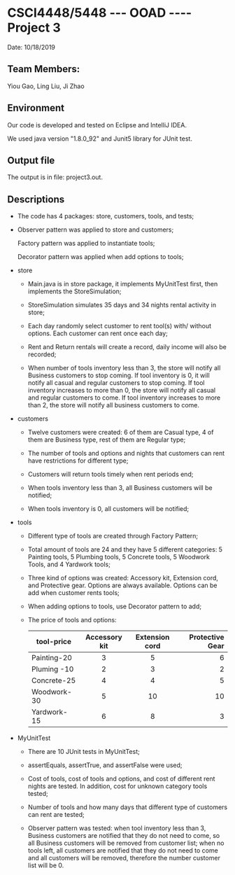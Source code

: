# CSCI4448/5448 --- OOAD ---- Project 3

Date: 10/18/2019

## Team Members: 

Yiou Gao, Ling Liu, Ji Zhao

## Environment

Our code is developed and tested on Eclipse and IntelliJ IDEA.

We used java version "1.8.0_92" and Junit5 library for JUnit test.

## Output file

The output is in file: project3.out.

## Descriptions

- The code has 4 packages: store, customers, tools, and tests;

- Observer pattern was applied to store and customers;
	
	Factory pattern was applied to instantiate tools;
	
	Decorator pattern was applied when add options to tools;



- store 

	- Main.java is in store package, it implements MyUnitTest
		  first, then implements the StoreSimulation;

	- StoreSimulation simulates 35 days and 34 nights rental 
		  activity in store;

	- Each day randomly select customer to rent tool(s) with/
		  without options. Each customer can rent once each day;

	- Rent and Return rentals will create a record, daily 
		  income will also be recorded;

	- When number of tools inventory less than 3, the store
		  will notify all Business customers to stop coming. If tool inventory
		  is 0, it will notify all casual and regular customers to stop coming. If tool inventory increases to more than 0, the store will notify all casual and regular customers to come. If tool inventory increases to more than 2, the store will notify all business customers to come.

		  

- customers 

	- Twelve customers were created: 6 of them are Casual type,
		  4 of them are Business type, rest of them are Regular type;

	- The number of tools and options and nights that customers
		  can rent have restrictions for different type;

	- Customers will return tools timely when rent periods end;

	- When tools inventory less than 3, all Business customers
		  will be notified;

	- When tools inventory is 0, all customers will be notified;



- tools 

	- Different type of tools are created through Factory Pattern;

	- Total amount of tools are 24 and they have 5 different 
		  categories: 5 Painting tools, 5 Plumbing tools, 5 Concrete 
		  tools, 5 Woodwork Tools, and 4 Yardwork tools;

	- Three kind of options was created: Accessory kit, Extension
		  cord, and Protective gear. Options are always available. 
		  Options can be add when customer rents tools;

	- When adding options to tools, use Decorator pattern to add;

	- The price of tools and options:
	

		| tool-price    | Accessory kit | Extension cord | Protective Gear  |
		| ------------- |:-------------:|:-------------: | ----------------:| 
		| Painting-20   | 3             | 5              | 6                |
		| Pluming -10   | 2             | 3              | 2                |
		| Concrete-25   | 4             | 4              | 5                |
		| Woodwork-30   | 5             | 10             | 10               |
		| Yardwork-15   | 6             | 8              | 3                |




-  MyUnitTest 
	
	- There are 10 JUnit tests in MyUnitTest;

	- assertEquals, assertTrue, and assertFalse were used;

	- Cost of tools, cost of tools and options, and cost of 
		  different rent nights are tested. In addition, cost for
		  unknown category tools tested;
	
	- Number of tools and how many days that different type of 
		  customers can rent are tested;

	- Observer pattern was tested: when tool inventory less 
		  than 3, Business customers are notified that they do not
		  need to come, so all Business customers will be removed
		  from customer list; when no tools left, all customers are
		  notified that they do not need to come and all customers
		  will be removed, therefore the number customer list will
		  be 0.
